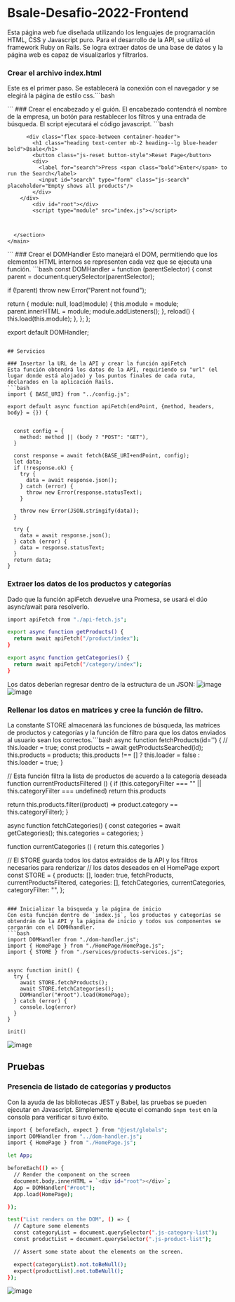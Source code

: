 # Bsale-Desafio-2022-Frontend

Esta página web fue diseñada utilizando los lenguajes de programación HTML, CSS y Javascript puro. Para el desarrollo de la API, se utilizó el framework Ruby on Rails.
Se logra extraer datos de una base de datos y la página web es capaz de visualizarlos y filtrarlos.

### Crear el archivo index.html
Este es el primer paso. Se establecerá la conexión con el navegador y se elegirá la página de estilo css.```bash
<!DOCTYPE html>
<html lang="en">
  <head>
    <meta charset="UTF-8" />
    <meta name="viewport" content="width=device-width, initial-scale=1.0" />
    <link rel="stylesheet" href="css/style.css" />
    <title>Bsale-desafío</title>
  </head>
  <body>
  </body>
</html>
```
### Crear el encabezado y el guión.
El encabezado contendrá el nombre de la empresa, un botón para restablecer los filtros y una entrada de búsqueda. El script ejecutará el código javascript.
```bash
  <body>
    <main class="section">
        <section class="container">

          <div class="flex space-between container-header">
            <h1 class="heading text-center mb-2 heading--lg blue-header bold">Bsale</h1>
            <button class="js-reset button-style">Reset Page</button>
            <div>
              <label for="search">Press <span class="bold">Enter</span> to run the Search</label>
              <input id="search" type="form" class="js-search" placeholder="Empty shows all products"/>
            </div>
        </div>
            <div id="root"></div>
            <script type="module" src="index.js"></script>


    
      </section>
    </main>
  </body>
```
### Crear el DOMHandler
Esto manejará el DOM, permitiendo que los elementos HTML internos se representen cada vez que se ejecuta una función.
```bash
  const DOMHandler = function (parentSelector) {
  const parent = document.querySelector(parentSelector);

  if (!parent) throw new Error("Parent not found");

  return {
    module: null,
    load(module) {
      this.module = module;
      parent.innerHTML = module;
      module.addListeners();
    },
    reload() {
      this.load(this.module);
    },
  };
};

export default DOMHandler;
```

## Servicios

### Insertar la URL de la API y crear la función apiFetch
Esta función obtendrá los datos de la API, requiriendo su "url" (el lugar donde está alojado) y los puntos finales de cada ruta, declarados en la aplicación Rails.
```bash
import { BASE_URI} from "../config.js";

export default async function apiFetch(endPoint, {method, headers, body} = {}) {


  const config = {
    method: method || (body ? "POST": "GET"),
  }

  const response = await fetch(BASE_URI+endPoint, config);
  let data;
  if (!response.ok) {
    try {
      data = await response.json();
    } catch (error) {
      throw new Error(response.statusText);
    }
    
    throw new Error(JSON.stringify(data));
  }

  try {
    data = await response.json();
  } catch (error) {
    data = response.statusText;
  }
  return data;
}
```

### Extraer los datos de los productos y categorías
Dado que la función apiFetch devuelve una Promesa, se usará el dúo async/await para resolverlo.
```bash
import apiFetch from "./api-fetch.js";

export async function getProducts() {
  return await apiFetch("/product/index");
}

export async function getCategories() {
  return await apiFetch("/category/index");
}
```
Los datos deberían regresar dentro de la estructura de un JSON:
![image](https://user-images.githubusercontent.com/104693521/201512845-8f6423f6-ebff-4752-8cbf-8bc358497dfc.png)
![image](https://user-images.githubusercontent.com/104693521/201512921-fbe541d0-7ad5-445d-8afc-74bf62afc006.png)


### Rellenar los datos en matrices y cree la función de filtro.
La constante STORE almacenará las funciones de búsqueda, las matrices de productos y categorías y la función de filtro para que los datos enviados al usuario sean los correctos.```bash
async function fetchProducts(id='') {
  // this.loader = true;
  const products = await getProductsSearched(id);
  this.products = products;
  this.products !== [] ? this.loader = false : this.loader = true;
}

// Esta función filtra la lista de productos de acuerdo a la categoría deseada
function currentProductsFiltered () {
  if (this.categoryFilter === "" || this.categoryFilter === undefined) return this.products
  
  return this.products.filter((product) => product.category ==  this.categoryFilter);
}

async function fetchCategories() {
  const categories = await getCategories();
  this.categories = categories;
}

function currentCategories () {
  return this.categories
}

// El STORE guarda todos los datos extraídos de la API y los filtros necesarios para renderizar 
// los datos deseados en el HomePage
export const STORE = {
  products: [],
  loader: true,
  fetchProducts,
  currentProductsFiltered,
  categories: [],
  fetchCategories,
  currentCategories,
  categoryFilter: "",
};

```

### Inicializar la búsqueda y la página de inicio
Con esta función dentro de `index.js`, los productos y categorías se obtendrán de la API y la página de inicio y todos sus componentes se cargarán con el DOMHhandler.
```bash
import DOMHandler from "./dom-handler.js";
import { HomePage } from "./HomePage/HomePage.js";
import { STORE } from "./services/products-services.js";

  
async function init() {
  try {
    await STORE.fetchProducts();
    await STORE.fetchCategories();
    DOMHandler("#root").load(HomePage);
  } catch (error) {
    console.log(error)
  }
}

init()

```
![image](https://user-images.githubusercontent.com/104693521/201512954-002af3d7-a547-4621-8b61-399541a2c831.png)



## Pruebas
### Presencia de listado de categorías y productos
Con la ayuda de las bibliotecas JEST y Babel, las pruebas se pueden ejecutar en Javascript. Simplemente ejecute el comando `$npm test` en la consola para verificar si tuvo éxito.
```bash
import { beforeEach, expect } from "@jest/globals";
import DOMHandler from "../dom-handler.js";
import { HomePage } from "./HomePage.js";

let App;

beforeEach(() => {
  // Render the component on the screen
  document.body.innerHTML = `<div id="root"></div>`;
  App = DOMHandler("#root");
  App.load(HomePage);

});

test("List renders on the DOM", () => {
  // Capture some elements
  const categoryList = document.querySelector(".js-category-list");
  const productList = document.querySelector(".js-product-list");

  // Assert some state about the elements on the screen.

  expect(categoryList).not.toBeNull();
  expect(productList).not.toBeNull();
});

```
![image](https://user-images.githubusercontent.com/104693521/201513300-6f05d583-6426-488a-aced-8d7f545ad923.png)






